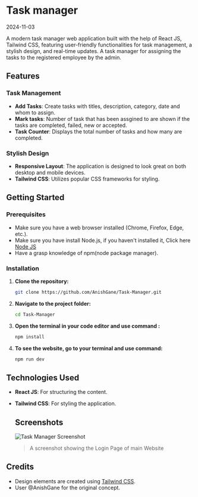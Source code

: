 Task manager
=====================
2024-11-03

A modern task manager web application built with the help of React JS, Tailwind CSS, featuring user-friendly functionalities for task management, a stylish design, and real-time updates.
A task manager for assigning the tasks to the registered employee by the admin.

## Features

### Task Management
- **Add Tasks**: Create tasks with titles, description, category, date and whom to assign.
- **Mark tasks**: Number of task that has been assgined to are shown if the tasks are completed, failed, new or accepted.
- **Task Counter**: Displays the total number of tasks and how many are completed.


### Stylish Design
- **Responsive Layout**: The application is designed to look great on both desktop and mobile devices.
- **Tailwind CSS**: Utilizes popular CSS frameworks for styling.

## Getting Started

### Prerequisites
- Make sure you have a web browser installed (Chrome, Firefox, Edge, etc.).
- Make sure you have install Node.js, if you haven't installed it, Click here [Node JS](https://nodejs.org/en)
- Have a grasp knowledge of npm(node package manager).

### Installation

1. **Clone the repository:**
   ```bash
   git clone https://github.com/AnishGane/Task-Manager.git
   ```

2. **Navigate to the project folder:**
   ```bash
   cd Task-Manager
   ```

3. **Open the terminal in your code editor and use command :**
   ```bash
   npm install
   ```
4. **To see the website, go to your terminal and use command:**
     ```bash
     npm run dev
     ```

 ## Technologies Used
- **React JS**: For structuring the content.
- **Tailwind CSS**: For styling the application.

  ## Screenshots
   ![Task Manager Screenshot](https://github.com/user-attachments/assets/141da582-a1b0-4be5-9491-edebe60bd66c)
   > A screenshot showing the Login Page of main Website


## Credits
- Design elements are created using [Tailwind CSS](https://tailwindcss.com).
- User @AnishGane for the original concept.

